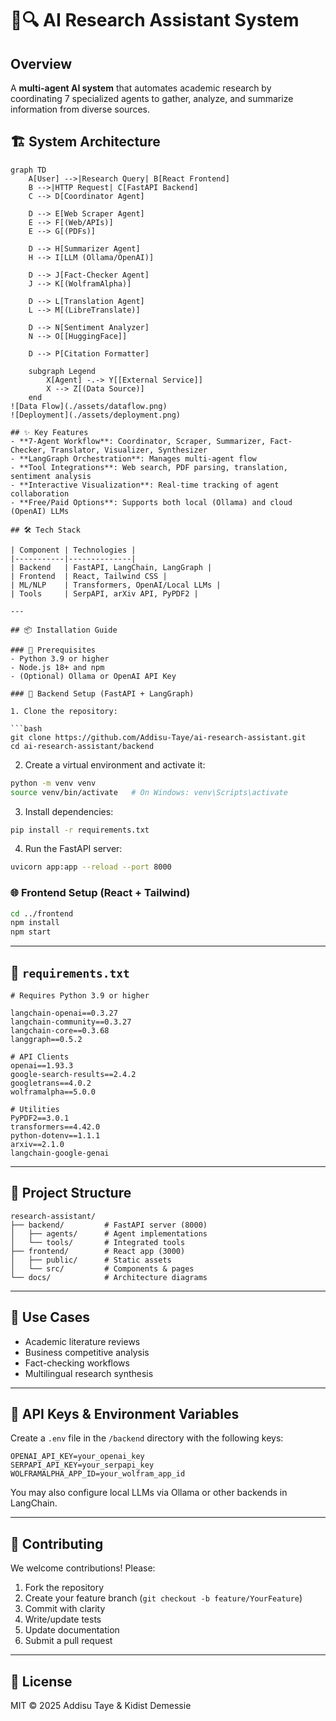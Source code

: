 # 🤖🔍 AI Research Assistant System

## Overview
A **multi-agent AI system** that automates academic research by coordinating 7 specialized agents to gather, analyze, and summarize information from diverse sources.

## 🏗 System Architecture

```mermaid
graph TD
    A[User] -->|Research Query| B[React Frontend]
    B -->|HTTP Request| C[FastAPI Backend]
    C --> D[Coordinator Agent]
    
    D --> E[Web Scraper Agent]
    E --> F[(Web/APIs)]
    E --> G[(PDFs)]
    
    D --> H[Summarizer Agent]
    H --> I[LLM (Ollama/OpenAI)]
    
    D --> J[Fact-Checker Agent]
    J --> K[(WolframAlpha)]
    
    D --> L[Translation Agent]
    L --> M[(LibreTranslate)]
    
    D --> N[Sentiment Analyzer]
    N --> O[[HuggingFace]]
    
    D --> P[Citation Formatter]
    
    subgraph Legend
        X[Agent] -.-> Y[[External Service]]
        X --> Z[(Data Source)]
    end
![Data Flow](./assets/dataflow.png)
![Deployment](./assets/deployment.png)

## ✨ Key Features
- **7-Agent Workflow**: Coordinator, Scraper, Summarizer, Fact-Checker, Translator, Visualizer, Synthesizer  
- **LangGraph Orchestration**: Manages multi-agent flow  
- **Tool Integrations**: Web search, PDF parsing, translation, sentiment analysis  
- **Interactive Visualization**: Real-time tracking of agent collaboration  
- **Free/Paid Options**: Supports both local (Ollama) and cloud (OpenAI) LLMs  

## 🛠 Tech Stack

| Component | Technologies |
|-----------|--------------|
| Backend   | FastAPI, LangChain, LangGraph |
| Frontend  | React, Tailwind CSS |
| ML/NLP    | Transformers, OpenAI/Local LLMs |
| Tools     | SerpAPI, arXiv API, PyPDF2 |

---

## 📦 Installation Guide

### 🔧 Prerequisites
- Python 3.9 or higher
- Node.js 18+ and npm
- (Optional) Ollama or OpenAI API Key

### 🐍 Backend Setup (FastAPI + LangGraph)

1. Clone the repository:

```bash
git clone https://github.com/Addisu-Taye/ai-research-assistant.git
cd ai-research-assistant/backend
```

2. Create a virtual environment and activate it:

```bash
python -m venv venv
source venv/bin/activate   # On Windows: venv\Scripts\activate
```

3. Install dependencies:

```bash
pip install -r requirements.txt
```

4. Run the FastAPI server:

```bash
uvicorn app:app --reload --port 8000
```

### 🌐 Frontend Setup (React + Tailwind)

```bash
cd ../frontend
npm install
npm start
```

---

## 📄 `requirements.txt`

```text
# Requires Python 3.9 or higher

langchain-openai==0.3.27
langchain-community==0.3.27
langchain-core==0.3.68
langgraph==0.5.2

# API Clients
openai==1.93.3
google-search-results==2.4.2
googletrans==4.0.2
wolframalpha==5.0.0

# Utilities
PyPDF2==3.0.1
transformers==4.42.0
python-dotenv==1.1.1
arxiv==2.1.0
langchain-google-genai
```

---

## 📂 Project Structure

```
research-assistant/
├── backend/         # FastAPI server (8000)
│   ├── agents/      # Agent implementations
│   └── tools/       # Integrated tools
├── frontend/        # React app (3000)
│   ├── public/      # Static assets
│   └── src/         # Components & pages
└── docs/            # Architecture diagrams
```

---

## 🌟 Use Cases
- Academic literature reviews  
- Business competitive analysis  
- Fact-checking workflows  
- Multilingual research synthesis

---

## 🔑 API Keys & Environment Variables

Create a `.env` file in the `/backend` directory with the following keys:

```env
OPENAI_API_KEY=your_openai_key
SERPAPI_API_KEY=your_serpapi_key
WOLFRAMALPHA_APP_ID=your_wolfram_app_id
```

You may also configure local LLMs via Ollama or other backends in LangChain.

---

## 🤝 Contributing

We welcome contributions! Please:

1. Fork the repository  
2. Create your feature branch (`git checkout -b feature/YourFeature`)  
3. Commit with clarity  
4. Write/update tests  
5. Update documentation  
6. Submit a pull request  

---

## 📜 License

MIT © 2025 Addisu Taye & Kidist Demessie
